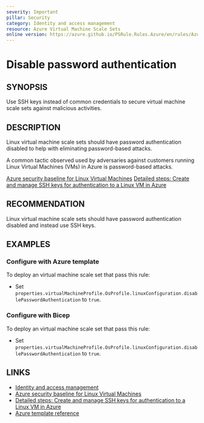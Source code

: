 ```yaml
---
severity: Important
pillar: Security
category: Identity and access management
resource: Azure Virtual Machine Scale Sets
online version: https://azure.github.io/PSRule.Rules.Azure/en/rules/Azure.VMSS.DisablePasswordAuthentication/
---
```


# Disable password authentication

## SYNOPSIS

Use SSH keys instead of common credentials to secure virtual machine scale sets against malicious activities.

## DESCRIPTION

Linux virtual machine scale sets should have password authentication disabled to help with eliminating password-based attacks.

A common tactic observed used by adversaries against customers running Linux Virtual Machines (VMs) in Azure is password-based attacks.

[Azure security baseline for Linux Virtual Machines](https://docs.microsoft.com/security/benchmark/azure/baselines/virtual-machines-linux-security-baseline)
[Detailed steps: Create and manage SSH keys for authentication to a Linux VM in Azure](https://docs.microsoft.com/azure/virtual-machines/linux/create-ssh-keys-detailed)

## RECOMMENDATION

Linux virtual machine scale sets should have password authentication disabled and instead use SSH keys.

## EXAMPLES

### Configure with Azure template

To deploy an virtual machine scale set that pass this rule:

- Set `properties.virtualMachineProfile.OsProfile.linuxConfiguration.disablePasswordAuthentication` to `true`.

### Configure with Bicep

To deploy an virtual machine scale set that pass this rule:

- Set `properties.virtualMachineProfile.OsProfile.linuxConfiguration.disablePasswordAuthentication` to `true`.

## LINKS

- [Identity and access management](https://docs.microsoft.com/azure/architecture/framework/security/design-identity)
- [Azure security baseline for Linux Virtual Machines](https://docs.microsoft.com/security/benchmark/azure/baselines/virtual-machines-linux-security-baseline)
- [Detailed steps: Create and manage SSH keys for authentication to a Linux VM in Azure](https://docs.microsoft.com/azure/virtual-machines/linux/create-ssh-keys-detailed)
- [Azure template reference](https://docs.microsoft.com/azure/templates/microsoft.compute/virtualmachinescalesets)
